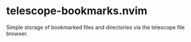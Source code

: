 # telescope-bookmarks.nvim
Simple storage of bookmarked files and directories via the telescope file browser.

